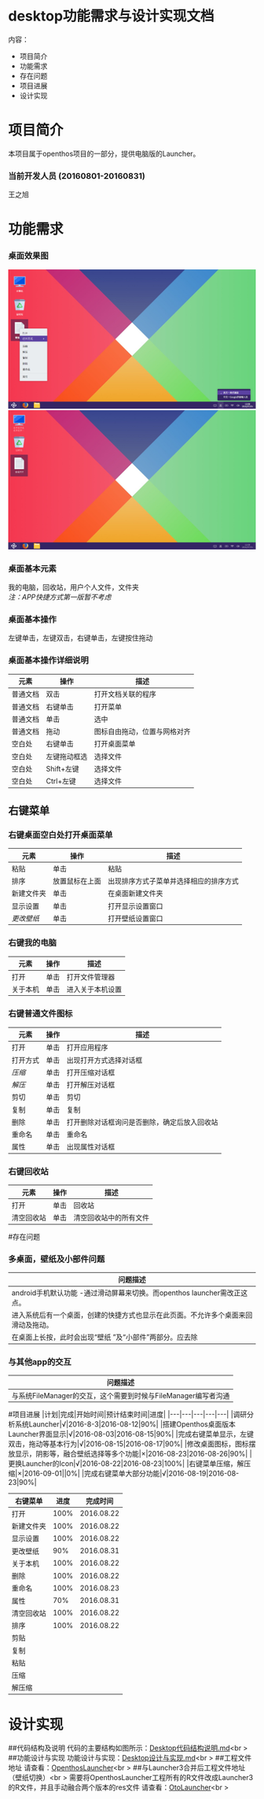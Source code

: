 # desktop功能需求与设计实现文档
内容：

- 项目简介
- 功能需求
- 存在问题
- 项目进展
- 设计实现


# 项目简介
本项目属于openthos项目的一部分，提供电脑版的Launcher。

### 当前开发人员 (20160801-20160831)
王之旭

# 功能需求
### 桌面效果图
![2016-08-10效果图](image/Launcher-2016-08-10.png)
 <br /> 
![2016-08-22效果图](image/Launcher-2016-08-22.png)
<br />    

### 桌面基本元素
我的电脑，回收站，用户个人文件，文件夹<br />*注：APP快捷方式第一版暂不考虑*



### 桌面基本操作
左键单击，左键双击，右键单击，左键按住拖动

### 桌面基本操作详细说明
|元素|操作|描述|
|---|---|---|
|普通文档|双击|打开文档关联的程序
|普通文档|右键单击|打开菜单
|普通文档|单击|选中
|普通文档|拖动|图标自由拖动，位置与网格对齐
|空白处|右键单击|打开桌面菜单
|空白处|左键拖动框选|选择文件
|空白处|Shift+左键|选择文件
|空白处|Ctrl+左键|选择文件

## 右键菜单
### 右键桌面空白处打开桌面菜单
|元素|操作|描述|
|---|---|---|
|粘贴|单击|粘贴|
|排序|放置鼠标在上面|出现排序方式子菜单并选择相应的排序方式|
|新建文件夹|单击|在桌面新建文件夹|
|显示设置|单击|打开显示设置窗口|
|*更改壁纸*|单击|打开壁纸设置窗口|

### 右键我的电脑
|元素|操作|描述|
|---|---|---|
|打开|单击|打开文件管理器
|关于本机|单击|进入关于本机设置

### 右键普通文件图标
|元素|操作|描述|
|---|---|---|
|打开|单击|打开应用程序
|打开方式|单击|出现打开方式选择对话框
|*压缩*|单击|打开压缩对话框
|*解压*|单击|打开解压对话框
|剪切|单击|剪切
|复制|单击|复制
|删除|单击|打开删除对话框询问是否删除，确定后放入回收站
|重命名|单击|重命名
|属性|单击|出现属性对话框

### 右键回收站
|元素|操作|描述|
|---|---|---|
|打开|单击|回收站
|清空回收站|单击|清空回收站中的所有文件

#存在问题
### 多桌面，壁纸及小部件问题
|问题描述|
|---|
|android手机默认功能 -通过滑动屏幕来切换。而openthos launcher需改正这点。
|进入系统后有一个桌面，创建的快捷方式也显示在此页面。不允许多个桌面来回滑动及拖动。
|在桌面上长按，此时会出现“壁纸 ”及“小部件”两部分。应去除
### 与其他app的交互
|问题描述|
|---|
|与系统FileManager的交互，这个需要到时候与FileManager编写者沟通

#项目进展
|计划|完成|开始时间|预计结束时间|进度|
|---|---|---|---|---|
|调研分析系统Launcher|√|2016-8-3|2016-08-12|90%|
|搭建Openthos桌面版本Launcher界面显示|√|2016-08-03|2016-08-15|90%|
|完成右键菜单显示，左键双击，拖动等基本行为|√|2016-08-15|2016-08-17|90%|
|修改桌面图标，图标摆放显示，阴影等，融合壁纸选择等多个功能|×|2016-08-23|2016-08-26|90%|
|更换Launcher的Icon|√|2016-08-22|2016-08-23|100%|
|右键菜单压缩，解压缩|×|2016-09-01||0%|
|完成右键菜单大部分功能|√|2016-08-19|2016-08-23|90%|

|右键菜单|进度|完成时间|
|---|---|---|
|打开|100%|2016.08.22|
|新建文件夹|100%|2016.08.22|
|显示设置|100%|2016.08.22|
|更改壁纸|90%|2016.08.31|
|关于本机|100%|2016.08.22|
|删除|100%|2016.08.22|
|重命名|100%|2016.08.23|
|属性|70%|2016.08.31|
|清空回收站|100%|2016.08.22|
|排序|100%|2016.08.22|
|剪贴|||
|复制|||
|粘贴|||
|压缩|||
|解压缩|||

# 设计实现
##代码结构及说明
代码的主要结构如图所示：[Desktop代码结构说明.md](https://github.com/openthos/desktop-analysis/blob/master/doc/Desktop代码结构说明.md)<br \>
##功能设计与实现
功能设计与实现：[Desktop设计与实现.md](https://github.com/openthos/desktop-analysis/blob/master/doc/Desktop设计与实现.md)<br \>
##工程文件地址
请查看：[OpenthosLauncher](https://github.com/openthos/desktop-analysis/tree/master/OpenthosLauncher)<br \>
##与Launcher3合并后工程文件地址（壁纸切换）<br \>
需要将OpenthosLauncher工程所有的R文件改成Launcher3的R文件，并且手动融合两个版本的res文件
请查看：[OtoLauncher](https://github.com/openthos/desktop-analysis/tree/master/OtoLauncher)<br \>


